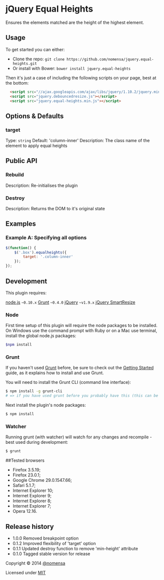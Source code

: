 # jQuery Equal Heights

Ensures the elements matched are the height of the highest element.

## Usage

To get started you can either:

 - Clone the repo: `git clone https://github.com/nomensa/jquery.equal-heights.git`
 - Or install with Bower: `bower install jquery.equal-heights`

Then it's just a case of including the following scripts on your page, best at the bottom:

```html
  <script src="//ajax.googleapis.com/ajax/libs/jquery/1.10.2/jquery.min.js"></script>
  <script src="jquery.debouncedresize.js"></script>
  <script src="jquery.equal-heights.min.js"></script>
```

## Options & Defaults

### target

Type: `string`
Default: 'column-inner'
Description: The class name of the element to apply equal heights


## Public API

### Rebuild

Description: Re-initialises the plugin

### Destroy

Description: Returns the DOM to it's original state


## Examples

### Example A: Specifying all options

```javascript
$(function() {
    $('.box').equalheights({
        target: '.column-inner'
    });
});
```

## Development

This plugin requires:

[node.js](http://nodejs.org/) `~0.10.x`
[Grunt](http://gruntjs.com/) `~0.4.0`
[jQuery](http://jquery.com) `~v1.9.x`
[jQuery SmartResize](https://github.com/louisremi/jquery-smartresize)

### Node
First time setup of this plugin will require the node packages to be installed. On Windows use the command prompt with Ruby or on a Mac use terminal, install the global node.js packages:

```bash
$npm install
```

### Grunt
If you haven't used [Grunt](http://gruntjs.com/) before, be sure to check out the [Getting Started](http://gruntjs.com/getting-started) guide, as it explains how to install and use Grunt.

You will need to install the Grunt CLI (command line interface):

```bash
$ npm install -g grunt-cli
# => if you have used grunt before you probably have this (this can be run from any directory)
```

Next install the plugin's node packages:

```bash
$ npm install
```

### Watcher

Running grunt (with watcher) will watch for any changes and recompile - best used during development:

```bash
$ grunt
```

##Tested browsers

 - Firefox 3.5.19;
 - Firefox 23.0.1;
 - Google Chrome 29.0.1547.66;
 - Safari 5.1.7;
 - Internet Explorer 10;
 - Internet Explorer 9;
 - Internet Explorer 8;
 - Internet Explorer 7;
 - Opera 12.16.


## Release history

 - 1.0.0 Removed breakpoint option
 - 0.1.2 Improved flexibility of 'target' option
 - 0.1.1 Updated destroy function to remove 'min-height' attribute
 - 0.1.0 Tagged stable version for release

Copyright &copy; 2014 [@nomensa](http://nomensa.com)

Licensed under [MIT](http://opensource.org/licenses/mit-license.php)
